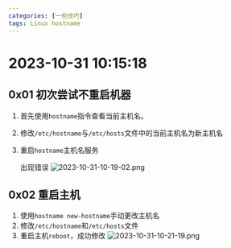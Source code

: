 ```yaml
---
categories: [一些技巧]
tags: Linux hostname
---
```

# 2023-10-31 10:15:18
## 0x01 初次尝试不重启机器
1. 首先使用`hostname`指令查看当前主机名。
2. 修改`/etc/hostname`与`/etc/hosts`文件中的当前主机名为新主机名
3. 重启`hostname`主机名服务
   
   出现错误
   ![2023-10-31-10-19-02.png](https://s2.loli.net/2023/11/02/RjNU1iAaFBKHs48.png)
## 0x02 重启主机
1. 使用`hostname new-hostname`手动更改主机名
2. 修改`/etc/hostname`和`/etc/hosts`文件
3. 重启主机`reboot`，成功修改
   ![2023-10-31-10-21-19.png](https://s2.loli.net/2023/11/02/XP87eJpWYbaxwoK.png)